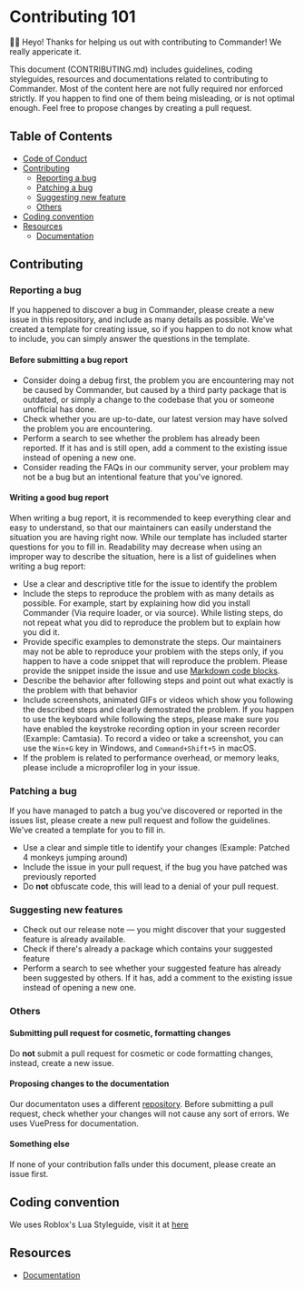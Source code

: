# Contributing 101

👋🏻 Heyo! Thanks for helping us out with contributing to Commander! We really appericate it.

This document (CONTRIBUTING.md) includes guidelines, coding styleguides, resources and documentations related to contributing to Commander. Most of the content here are not fully required nor enforced strictly. If you happen to find one of them being misleading, or is not optimal enough. Feel free to propose changes by creating a pull request.

## Table of Contents
- [Code of Conduct](https://github.com/va1kio/commander/blob/main/CODE_OF_CONDUCT.md)
- [Contributing](#Contributing)
  * [Reporting a bug](#Reporting-a-bug)
  * [Patching a bug](#Patching-a-bug)
  * [Suggesting new feature](#Suggesting-new-feature)
  * [Others](#Others)
- [Coding convention](#Coding-convention)
- [Resources](#Resources)
  * [Documentation](https://commander-4.vercal.app)
  
## Contributing
### Reporting a bug
If you happened to discover a bug in Commander, please create a new issue in this repository, and include as many details as possible. We've created a template for creating issue, so if you happen to do not know what to include, you can simply answer the questions in the template.

#### Before submitting a bug report
- Consider doing a debug first, the problem you are encountering may not be caused by Commander, but caused by a third party package that is outdated, or simply a change to the codebase that you or someone unofficial has done.
- Check whether you are up-to-date, our latest version may have solved the problem you are encountering.
- Perform a search to see whether the problem has already been reported. If it has and is still open, add a comment to the existing issue instead of opening a new one.
- Consider reading the FAQs in our community server, your problem may not be a bug but an intentional feature that you've ignored.

#### Writing a good bug report
When writing a bug report, it is recommended to keep everything clear and easy to understand, so that our maintainers can easily understand the situation you are having right now. While our template has included starter questions for you to fill in. Readability may decrease when using an improper way to describe the situation, here is a list of guidelines when writing a bug report:

- Use a clear and descriptive title for the issue to identify the problem
- Include the steps to reproduce the problem with as many details as possible. For example, start by explaining how did you install Commander (Via require loader, or via source). While listing steps, do not repeat what you did to reproduce the problem but to explain how you did it.
- Provide specific examples to demonstrate the steps. Our maintainers may not be able to reproduce your problem with the steps only, if you happen to have a code snippet that will reproduce the problem. Please provide the snippet inside the issue and use [Markdown code blocks](https://help.github.com/articles/markdown-basics/#multiple-lines).
- Describe the behavior after following steps and point out what exactly is the problem with that behavior
- Include screenshots, animated GIFs or videos which show you following the described steps and clearly demostrated the problem. If you happen to use the keyboard while following the steps, please make sure you have enabled the keystroke recording option in your screen recorder (Example: Camtasia). To record a video or take a screenshot, you can use the `Win+G` key in Windows, and `Command+Shift+5` in macOS.
- If the problem is related to performance overhead, or memory leaks, please include a microprofiler log in your issue.

### Patching a bug
If you have managed to patch a bug you've discovered or reported in the issues list, please create a new pull request and follow the guidelines. We've created a template for you to fill in.

- Use a clear and simple title to identify your changes (Example: Patched 4 monkeys jumping around)
- Include the issue in your pull request, if the bug you have patched was previously reported
- Do **not** obfuscate code, this will lead to a denial of your pull request.

### Suggesting new features
- Check out our release note — you might discover that your suggested feature is already available.
- Check if there's already a package which contains your suggested feature
- Perform a search to see whether your suggested feature has already been suggested by others. If it has, add a comment to the existing issue instead of opening a new one.

### Others
#### Submitting pull request for cosmetic, formatting changes
Do **not** submit a pull request for cosmetic or code formatting changes, instead, create a new issue.

#### Proposing changes to the documentation
Our documentaton uses a different [repository](https://github.com/va1kio/commander-site). Before submitting a pull request, check whether your changes will not cause any sort of errors. We uses VuePress for documentation.

#### Something else
If none of your contribution falls under this document, please create an issue first.

## Coding convention
We uses Roblox's Lua Styleguide, visit it at [here](https://roblox.github.io/lua-style-guide/)

## Resources
* [Documentation](https://commander-4.vercal.app)
